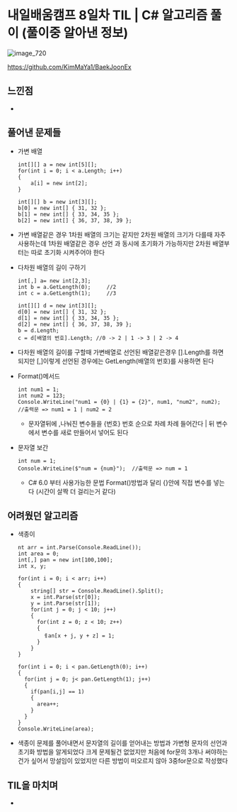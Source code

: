 # 내일배움캠프 8일차 TIL | C# 알고리즘 풀이 (풀이중 알아낸 정보)

![image_720](https://github.com/KimMaYa1/NBC/assets/141565207/e84deae9-27a9-4728-a617-7bc512f9d10b)

<htr>https://github.com/KimMaYa1/BaekJoonEx

## 느낀점

- 

## 풀어낸 문제들

- 가변 배열
    ``` 
    int[][] a = new int[5][];
    for(int i = 0; i < a.Length; i++)
    {
        a[i] = new int[2];
    }

    int[][] b = new int[3][];
    b[0] = new int[] { 31, 32 };
    b[1] = new int[] { 33, 34, 35 };
    b[2] = new int[] { 36, 37, 38, 39 };
    ```
 - 가변 배열같은 경우 1차원 배열의 크기는 같지만 2차원 배열의 크기가 다를때 자주 사용하는데
   1차원 배열같은 경우 선언 과 동시에 초기화가 가능하지만 2차원 배열부터는 따로 초기화 시켜주어야 한다


- 다차원 배열의 길이 구하기
    ```
    int[,] a= new int[2,3];
    int b = a.GetLength(0);     //2
    int c = a.GetLength(1);     //3

    int[][] d = new int[3][];
    d[0] = new int[] { 31, 32 };
    d[1] = new int[] { 33, 34, 35 };
    d[2] = new int[] { 36, 37, 38, 39 };
    b = d.Length;
    c = d[배열의 번호].Length; //0 -> 2 | 1 -> 3 | 2 -> 4
    ```
 - 다차원 배열의 길이를 구할때 가변배열로 선언된 배열같은경우 [].Length를 하면 되지만 [,]이렇게 선언된 경우에는 GetLength(배열의 번호)를 사용하면 된다

- Format()메서드
    ```
    int num1 = 1;
    int num2 = 123;
    Console.WriteLine("num1 = {0} | {1} = {2}", num1, "num2", num2);  //출력문 => num1 = 1 | num2 = 2
    ```
  - 문자열뒤에 ,나눠진 변수들을 {번호} 번호 순으로 차례 차례 들어간다 | 뒤 변수에서 변수를 새로 만들어서 넣어도 된다

- 문자열 보간
    ```
    int num = 1;
    Console.WriteLine($"num = {num}");  //출력문 => num = 1
    ```
  - C# 6.0 부터 사용가능한 문법 Format()방법과 달리 {}안에 직접 변수를 넣는다 (시간이 살짝 더 걸리는거 같다)

## 어려웠던 알고리즘

- 색종이
  ```
  nt arr = int.Parse(Console.ReadLine());
  int area = 0;
  int[,] pan = new int[100,100];
  int x, y;

  for(int i = 0; i < arr; i++)
  {
      string[] str = Console.ReadLine().Split();
      x = int.Parse(str[0]);
      y = int.Parse(str[1]);
      for(int j = 0; j < 10; j++)
      {
        for(int z = 0; z < 10; z++)
        {
          ㅔan[x + j, y + z] = 1;
        }
      }
  }

  for(int i = 0; i < pan.GetLength(0); i++)
  {
    for(int j = 0; j< pan.GetLength(1); j++)
    {
      if(pan[i,j] == 1)
      {
        area++;
      }
    }
  }
  Console.WriteLine(area);
  ```
 - 색종이 문제를 풀어내면서 문자열의 길이를 얻어내는 방법과 가변형 문자의 선언과 초기화 방법을 알게되었다
   크게 문제될건 없었지만 처음에 for문의 3개나 써야하는건가 싶어서 망설임이 있었지만 다른 방법이 떠오르지 않아 3중for문으로 작성했다

## TIL을 마치며

 - 